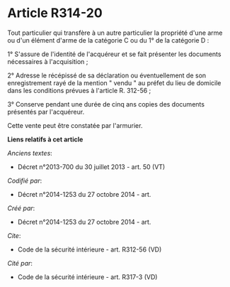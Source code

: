 # Article R314-20

Tout particulier qui transfère à un autre particulier la propriété d'une arme ou d'un élément d'arme de la catégorie C ou du
1° de la catégorie D : 

1° S'assure de l'identité de l'acquéreur et se fait présenter les documents nécessaires à l'acquisition ; 

2° Adresse le récépissé de sa déclaration ou éventuellement de son enregistrement rayé de la mention " vendu " au préfet du
lieu de domicile dans les conditions prévues à l'article R. 312-56 ; 

3° Conserve pendant une durée de cinq ans copies des documents présentés par l'acquéreur. 

Cette vente peut être constatée par l'armurier.

**Liens relatifs à cet article**

_Anciens textes_:

  - Décret n°2013-700 du 30 juillet 2013 - art. 50 (VT)

_Codifié par_:

  - Décret n°2014-1253 du 27 octobre 2014 - art.

_Créé par_:

  - Décret n°2014-1253 du 27 octobre 2014 - art.

_Cite_:

  - Code de la sécurité intérieure - art. R312-56 (VD)

_Cité par_:

  - Code de la sécurité intérieure - art. R317-3 (VD)
